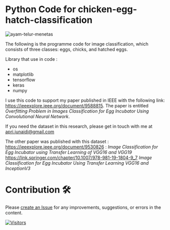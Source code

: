 # Python Code for chicken-egg-hatch-classification
![ayam-telur-menetas](https://github.com/aprijunaidi/chicken-egg-hatch-classification/assets/7279471/783be8fa-a03c-4d88-8516-e2355d4f5521)

The following is the programme code for image classification, which consists of three classes: eggs, chicks, and hatched eggs.

Library that use in code :
- os
- matplotlib
- tensorflow
- keras
- numpy

I use this code to support my paper published in IEEE with the following link: https://ieeexplore.ieee.org/document/9588815. The paper is entitled *Overfitting Problem in Images Classification for Egg Incubator Using Convolutional Neural Network*.

If you need the dataset in this research, please get in touch with me at apri.junaidi@gmail.com

The other paper was published with this dataset :
https://ieeexplore.ieee.org/document/9530826 : *Image Classification for Egg Incubator using Transfer Learning of VGG16 and VGG19*
https://link.springer.com/chapter/10.1007/978-981-19-1804-9_7 *Image Classification for Egg Incubator Using Transfer Learning VGG16 and InceptionV3*

# Contribution :hammer_and_wrench:

Please [create an Issue](https://github.com/aprijunaidi/chicken-egg-hatch-classification/issues) for any improvements, suggestions, or errors in the content.


[![Visitors](https://api.visitorbadge.io/api/visitors?path=https%3A%2F%2Fgithub.com%2Faprijunaidi%2Fchicken-egg-hatch-classification&countColor=%23263759)](https://visitorbadge.io/status?path=https%3A%2F%2Fgithub.com%2Faprijunaidi%2Fchicken-egg-hatch-classification)


